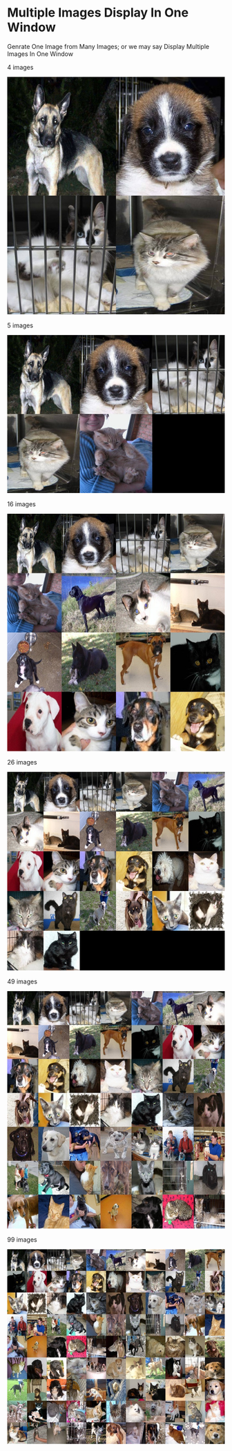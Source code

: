 # Multiple Images Display In One Window
Genrate One Image from Many Images;
or we may say 
Display Multiple Images In One Window

4 images

![image](https://github.com/lvsolo/Mult_Images_Display_In_One_Window/blob/master/4.jpg)

5 images

![image](https://github.com/lvsolo/Mult_Images_Display_In_One_Window/blob/master/5.jpg)

16 images

![image](https://github.com/lvsolo/Mult_Images_Display_In_One_Window/blob/master/16.jpg)

26 images

![image](https://github.com/lvsolo/Mult_Images_Display_In_One_Window/blob/master/26.jpg)

49 images

![image](https://github.com/lvsolo/Mult_Images_Display_In_One_Window/blob/master/49.jpg)

99 images

![image](https://github.com/lvsolo/Mult_Images_Display_In_One_Window/blob/master/99.jpg)

